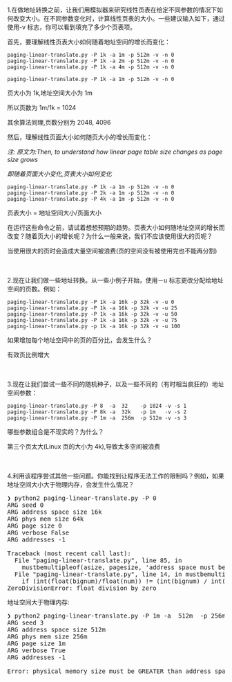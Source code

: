 <br/>
<br/>
1.在做地址转换之前，让我们用模拟器来研究线性页表在给定不同参数的情况下如何改变大小。在不同参数变化时，计算线性页表的大小。一些建议输入如下，通过使用-v 标志，你可以看到填充了多少个页表项。

首先，要理解线性页表大小如何随着地址空间的增长而变化：

```shell script
paging-linear-translate.py -P 1k -a 1m -p 512m -v -n 0
paging-linear-translate.py -P 1k -a 2m -p 512m -v -n 0
paging-linear-translate.py -P 1k -a 4m -p 512m -v -n 0
```

```shell script
paging-linear-translate.py -P 1k -a 1m -p 512m -v -n 0
```
页大小为 1k,地址空间大小为 1m

所以页数为 1m/1k = 1024

其余算法同理,页数分别为 2048, 4096


然后，理解线性页面大小如何随页大小的增长而变化：

*注: 原文为:Then, to understand how linear page table size changes as page size grows*

*即随着页面大小变化,页表大小如何变化*

```shell script
paging-linear-translate.py -P 1k -a 1m -p 512m -v -n 0
paging-linear-translate.py -P 2k -a 1m -p 512m -v -n 0
paging-linear-translate.py -P 4k -a 1m -p 512m -v -n 0
```

页表大小 = 地址空间大小/页面大小


在运行这些命令之前，请试着想想预期的趋势。页表大小如何随地址空间的增长而改变？随着页大小的增长呢？为什么一般来说，我们不应该使用很大的页呢？

当使用很大的页时会造成大量空间被浪费(页的空间没有被使用完也不能再分割)

<br/>
<br/>
2.现在让我们做一些地址转换。从一些小例子开始，使用－u 标志更改分配给地址空间的页数。例如：

```shell script
paging-linear-translate.py -P 1k -a 16k -p 32k -v -u 0
paging-linear-translate.py -P 1k -a 16k -p 32k -v -u 25
paging-linear-translate.py -P 1k -a 16k -p 32k -v -u 50
paging-linear-translate.py -P 1k -a 16k -p 32k -v -u 75
paging-linear-translate.py -p 1k -a 16k -p 32k -v -u 100
```


如果增加每个地址空间中的页的百分比，会发生什么？

有效页比例增大

<br/>
<br/>
3.现在让我们尝试一些不同的随机种子，以及一些不同的（有时相当疯狂的）地址空间参数：

```shell script
paging-linear-translate.py -P 8  -a  32    -p 1024 -v -s 1
paging-linear-translate.py -P 8k -a  32k   -p 1m   -v -s 2
paging-linear-translate.py -P 1m -a  256m  -p 512m -v -s 3
```

哪些参数组合是不现实的？为什么？

第三个页太大(Linux 页的大小为 4k),导致太多空间被浪费

<br/>
<br/>
4.利用该程序尝试其他一些问题。你能找到让程序无法工作的限制吗？例如，如果地址空间大小大于物理内存，会发生什么情况？

<pre>
❯ python2 paging-linear-translate.py -P 0
ARG seed 0
ARG address space size 16k
ARG phys mem size 64k
ARG page size 0
ARG verbose False
ARG addresses -1

Traceback (most recent call last):
  File "paging-linear-translate.py", line 85, in <module>
    mustbemultipleof(asize, pagesize, 'address space must be a multiple of the pagesize')
  File "paging-linear-translate.py", line 14, in mustbemultipleof
    if (int(float(bignum)/float(num)) != (int(bignum) / int(num))):
ZeroDivisionError: float division by zero
</pre>

地址空间大于物理内存:
<pre>
❯ python2 paging-linear-translate.py -P 1m -a  512m  -p 256m -v -s 3
ARG seed 3
ARG address space size 512m
ARG phys mem size 256m
ARG page size 1m
ARG verbose True
ARG addresses -1

Error: physical memory size must be GREATER than address space size (for this simulation)
</pre>
